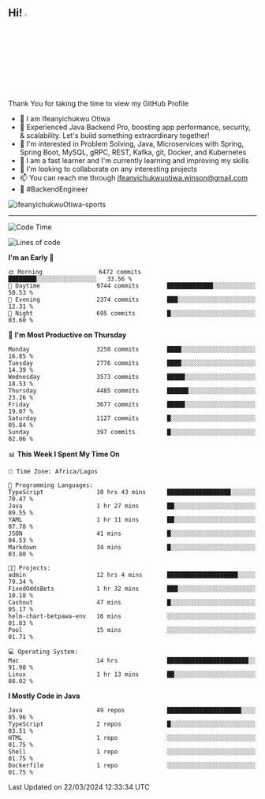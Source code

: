 <!-- BLOG-POST-LIST:START --><!-- BLOG-POST-LIST:END -->

## Hi! <img src="https://media.giphy.com/media/hvRJCLFzcasrR4ia7z/giphy.gif" width="4%"> 

Thank You for taking the time to view my GitHub Profile

- 👋 I am Ifeanyichukwu Otiwa
- 🚀 Experienced Java Backend Pro, boosting app performance, security, & scalability. Let's build something extraordinary together!
- 👀 I'm interested in Problem Solving, Java, Microservices with Spring, Spring Boot, MySQL, gRPC, REST, Kafka, git, Docker, and Kubernetes
- 🌱 I am a fast learner and I'm currently learning and improving my skills
- 💞️ I'm looking to collaborate on any interesting projects
- 📫 You can reach me through ifeanyichukwuotiwa.winson@gmail.com
- 🚀 #BackendEngineer

<p align="left" marginTop="10px"> <img src="https://komarev.com/ghpvc/?username=ifeanyichukwuOtiwa-sports&label=Profile%20views&color=0e75b6&style=for-the-badge" alt="ifeanyichukwuOtiwa-sports" /> </p>

***

<!--START_SECTION:waka-->
![Code Time](http://img.shields.io/badge/Code%20Time-2%2C330%20hrs%2047%20mins-blue)

![Lines of code](https://img.shields.io/badge/From%20Hello%20World%20I%27ve%20Written-4.5%20million%20lines%20of%20code-blue)

**I'm an Early 🐤** 

```text
🌞 Morning                6472 commits        ████████░░░░░░░░░░░░░░░░░   33.56 % 
🌆 Daytime                9744 commits        █████████████░░░░░░░░░░░░   50.53 % 
🌃 Evening                2374 commits        ███░░░░░░░░░░░░░░░░░░░░░░   12.31 % 
🌙 Night                  695 commits         █░░░░░░░░░░░░░░░░░░░░░░░░   03.60 % 
```
📅 **I'm Most Productive on Thursday** 

```text
Monday                   3250 commits        ████░░░░░░░░░░░░░░░░░░░░░   16.85 % 
Tuesday                  2776 commits        ████░░░░░░░░░░░░░░░░░░░░░   14.39 % 
Wednesday                3573 commits        █████░░░░░░░░░░░░░░░░░░░░   18.53 % 
Thursday                 4485 commits        ██████░░░░░░░░░░░░░░░░░░░   23.26 % 
Friday                   3677 commits        █████░░░░░░░░░░░░░░░░░░░░   19.07 % 
Saturday                 1127 commits        █░░░░░░░░░░░░░░░░░░░░░░░░   05.84 % 
Sunday                   397 commits         █░░░░░░░░░░░░░░░░░░░░░░░░   02.06 % 
```


📊 **This Week I Spent My Time On** 

```text
🕑︎ Time Zone: Africa/Lagos

💬 Programming Languages: 
TypeScript               10 hrs 43 mins      ██████████████████░░░░░░░   70.47 % 
Java                     1 hr 27 mins        ██░░░░░░░░░░░░░░░░░░░░░░░   09.55 % 
YAML                     1 hr 11 mins        ██░░░░░░░░░░░░░░░░░░░░░░░   07.78 % 
JSON                     41 mins             █░░░░░░░░░░░░░░░░░░░░░░░░   04.53 % 
Markdown                 34 mins             █░░░░░░░░░░░░░░░░░░░░░░░░   03.80 % 

🐱‍💻 Projects: 
admin                    12 hrs 4 mins       ████████████████████░░░░░   79.34 % 
FixedOddsBets            1 hr 32 mins        ███░░░░░░░░░░░░░░░░░░░░░░   10.18 % 
Cashout                  47 mins             █░░░░░░░░░░░░░░░░░░░░░░░░   05.17 % 
helm-chart-betpawa-env   16 mins             ░░░░░░░░░░░░░░░░░░░░░░░░░   01.83 % 
Pool                     15 mins             ░░░░░░░░░░░░░░░░░░░░░░░░░   01.71 % 

💻 Operating System: 
Mac                      14 hrs              ███████████████████████░░   91.98 % 
Linux                    1 hr 13 mins        ██░░░░░░░░░░░░░░░░░░░░░░░   08.02 % 
```

**I Mostly Code in Java** 

```text
Java                     49 repos            █████████████████████░░░░   85.96 % 
TypeScript               2 repos             █░░░░░░░░░░░░░░░░░░░░░░░░   03.51 % 
HTML                     1 repo              ░░░░░░░░░░░░░░░░░░░░░░░░░   01.75 % 
Shell                    1 repo              ░░░░░░░░░░░░░░░░░░░░░░░░░   01.75 % 
Dockerfile               1 repo              ░░░░░░░░░░░░░░░░░░░░░░░░░   01.75 % 
```




 Last Updated on 22/03/2024 12:33:34 UTC
<!--END_SECTION:waka-->

<!--
<p align="center">
![trophy](https://github-profile-trophy.vercel.app/?username=ifeanyichukwuOtiwa-sports&theme=onedark) (https://github.com/ryo-ma/github-profile-trophy)
</p>
-->

<!---
ifeanyi-otiwa/ifeanyi-otiwa is a ✨ special ✨ repository because its `README.md` (this file) appears on your GitHub profile.
You can click the Preview link to take a look at your changes.
--->
